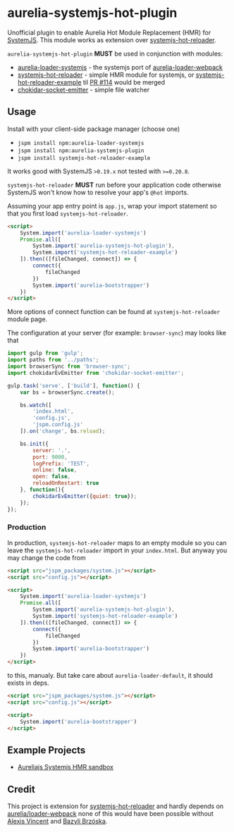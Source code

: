 # aurelia-systemjs-hot-plugin

Unofficial plugin to enable Aurelia Hot Module Replacement (HMR) for [SystemJS](https://github.com/systemjs/systemjs). This module works as extension over [systemjs-hot-reloader](https://github.com/alexisvincent/systemjs-hot-reloader).

`aurelia-systemjs-hot-plugin` **MUST** be used in conjunction with modules:
- [aurelia-loader-systemjs](https://github.com/wegorich/loader) - the systemjs port of [aurelia-loader-webpack](https://github.com/aurelia/loader-webpack)
- [systemjs-hot-reloader](https://github.com/alexisvincent/systemjs-hot-reloader) - simple HMR module for systemjs, or [systemjs-hot-reloader-example](https://github.com/wegorich/systemjs-hot-reloader) til [PR #114](https://github.com/alexisvincent/systemjs-hot-reloader/pull/144) would be merged
- [chokidar-socket-emitter](https://github.com/capaj/chokidar-socket-emitter) - simple file watcher

## Usage
Install with your client-side package manager (choose one)
- `jspm install npm:aurelia-loader-systemjs`
- `jspm install npm:aurelia-systemjs-plugin`
- `jspm install systemjs-hot-reloader-example`

It works good with SystemJS `>0.19.x` not tested with `>=0.20.8`.

`systemjs-hot-reloader` **MUST** run before your application code otherwise SystemJS
won't know how to resolve your app's `@hot` imports.

Assuming your app entry point is `app.js`, wrap your import statement so that you first load `systemjs-hot-reloader`.

```html
<script>
    System.import('aurelia-loader-systemjs')
    Promise.all([
        System.import('aurelia-systemjs-hot-plugin'),
        System.import('systemjs-hot-reloader-example')
    ]).then(([fileChanged, connect]) => {
        connect({
            fileChanged
        })
        System.import('aurelia-bootstrapper')
    })
</script>
```

More options of connect function can be found at `systemjs-hot-reloader` module page.

The configuration at your server (for example: `browser-sync`) may looks like that

```javascript
import gulp from 'gulp';
import paths from '../paths';
import browserSync from 'browser-sync';
import chokidarEvEmitter from 'chokidar-socket-emitter';

gulp.task('serve', ['build'], function() {
    var bs = browserSync.create();

    bs.watch([
        'index.html',
        'config.js',
        'jspm.config.js'
    ]).on('change', bs.reload);

    bs.init({
        server: '.',
        port: 9000,
        logPrefix: 'TEST',
        online: false,
        open: false,
        reloadOnRestart: true
    }, function(){
        chokidarEvEmitter({quiet: true});
    });
});
```

### Production
In production, `systemjs-hot-reloader` maps to an empty module so you can leave
the `systemjs-hot-reloader` import in your `index.html`. But anyway you may change the code from

```html
<script src="jspm_packages/system.js"></script>
<script src="config.js"></script>

<script>
    System.import('aurelia-loader-systemjs')
    Promise.all([
        System.import('aurelia-systemjs-hot-plugin'),
        System.import('systemjs-hot-reloader-example')
    ]).then(([fileChanged, connect]) => {
        connect({
            fileChanged
        })
        System.import('aurelia-bootstrapper')
    })
</script>
```
to this, manualy. But take care about `aurelia-loader-default`, it should exists in deps.

```html
<script src="jspm_packages/system.js"></script>
<script src="config.js"></script>

<script>
    System.import('aurelia-bootstrapper')
</script>
```

## Example Projects
- [Aureliajs Systemjs HMR sandbox](https://github.com/wegorich/aurelia-systemjs-loader)

## Credit
This project is extension for [systemjs-hot-reloader](https://github.com/alexisvincent/systemjs-hot-reloader) and hardly depends on [aurelia/loader-webpack](https://github.com/aurelia/loader-webpack) none of this would have been possible without [Alexis Vincent](https://github.com/alexisvincent) and [Bazyli Brzóska](https://github.com/niieani).

